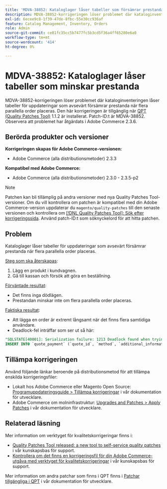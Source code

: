 ```yaml
---
title: 'MDVA-38852: Kataloglager låser tabeller som försämrar prestanda'
description: MDVA-38852-korrigeringen löser problemet där kataloginventeringen låser tabeller för uppdateringar som avsevärt försämrar prestanda när flera parallella order placeras. Den här korrigeringen är tillgänglig när [QPT-verktyget (Quality Patches Tool)](/help/announcements/adobe-commerce-announcements/magento-quality-patches-released-new-tool-to-self-serve-quality-patches.md) 1.1.2 är installerat. Patch-ID:t är MDVA-38852. Observera att problemet har åtgärdats i Adobe Commerce 2.3.6.
exl-id: 6ecee9c8-1f39-47de-8fbc-55e30cc936af
feature: Catalog Management, Inventory, Orders
role: Admin
source-git-commit: ce81fc35cc5b7477fc5b3cd5f36a4ff65280e6a0
workflow-type: tm+mt
source-wordcount: '414'
ht-degree: 0%

---
```


# MDVA-38852: Kataloglager låser tabeller som minskar prestanda

MDVA-38852-korrigeringen löser problemet där kataloginventeringen låser tabeller för uppdateringar som avsevärt försämrar prestanda när flera parallella order placeras. Den här korrigeringen är tillgänglig när [QPT (Quality Patches Tool)](/help/announcements/adobe-commerce-announcements/magento-quality-patches-released-new-tool-to-self-serve-quality-patches.md) 1.1.2 är installerat. Patch-ID:t är MDVA-38852. Observera att problemet har åtgärdats i Adobe Commerce 2.3.6.

## Berörda produkter och versioner

**Korrigeringen skapas för Adobe Commerce-versionen:**

* Adobe Commerce (alla distributionsmetoder) 2.3.3

**Kompatibel med Adobe Commerce:**

* Adobe Commerce (alla distributionsmetoder) 2.3.0 - 2.3.5-p2

>[!NOTE]
>
>Patchen kan bli tillämplig på andra versioner med nya Quality Patches Tool-versioner. Om du vill kontrollera om patchen är kompatibel med din Adobe Commerce-version uppdaterar du `magento/quality-patches` till den senaste versionen och kontrollera om [[!DNL Quality Patches Tool]: Sök efter korrigeringssida](https://devdocs.magento.com/quality-patches/tool.html#patch-grid). Använd patch-ID:t som söknyckelord för att hitta patchen.

## Problem

Kataloglager låser tabeller för uppdateringar som avsevärt försämrar prestanda när flera parallella order placeras.

<u>Steg som ska återskapas</u>:

1. Lägg en produkt i kundvagnen.
1. Gå till kassan och försök att göra en beställning.

<u>Förväntade resultat</u>:

* Det finns inga dödlägen.
* Prestandan minskar inte om flera parallella order placeras.

<u>Faktiska resultat</u>:

* Att lägga en order är extremt långsamt när det finns flera samtidiga användare.
* Deadlock-fel inträffar som ser ut så här:

```SQL
"SQLSTATE[40001]: Serialization failure: 1213 Deadlock found when trying to get lock; try restarting transaction, query was:
INSERT INTO `quote_payment` (`quote_id`, `method`, `additional_information`) VALUES (?, ?, ?)"
```

## Tillämpa korrigeringen

Använd följande länkar beroende på distributionsmetod för att tillämpa enskilda korrigeringsfiler:

* Lokalt hos Adobe Commerce eller Magento Open Source: [Programuppdateringsguide > Tillämpa korrigeringar](https://devdocs.magento.com/guides/v2.4/comp-mgr/patching/mqp.html) i vår dokumentation för utvecklare.
* Adobe Commerce om molninfrastruktur: [Upgrades and Patches > Apply Patches](https://devdocs.magento.com/cloud/project/project-patch.html) i vår dokumentation för utvecklare.

## Relaterad läsning

Mer information om verktyget för kvalitetskorrigeringar finns i:

* [Quality Patches Tool released: a new tool to self-service quality patches](/help/announcements/adobe-commerce-announcements/magento-quality-patches-released-new-tool-to-self-serve-quality-patches.md) i vår kunskapsbas för support.
* [Kontrollera om det finns en korrigeringsfil för din Adobe Commerce-utgåva med verktyget för kvalitetskorrigeringar](/help/support-tools/patches-available-in-qpt-tool/check-patch-for-magento-issue-with-magento-quality-patches.md) i vår kunskapsbas för support.

Mer information om andra patchar som finns i QPT finns i [Patchar tillgängliga i QPT](https://devdocs.magento.com/quality-patches/tool.html#patch-grid) i vår dokumentation för utvecklare.
